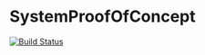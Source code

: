 SystemProofOfConcept
====================


[![Build Status](https://travis-ci.org/malber/SystemProofOfConcept.svg?branch=master)](https://travis-ci.org/malber/SystemProofOfConcept)

